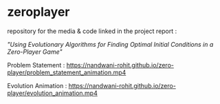 # zeroplayer
repository for the media &amp; code linked in the project report : 

_"Using Evolutionary Algorithms for Finding Optimal Initial Conditions in a Zero-Player Game"_

Problem Statement :
https://nandwani-rohit.github.io/zero-player/problem_statement_animation.mp4

Evolution Animation :
https://nandwani-rohit.github.io/zero-player/evolution_animation.mp4
